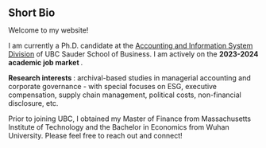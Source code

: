 
<h2 id="bio" style="margin: 2px 0px 0px;">  
<br> Short Bio   </h2>

Welcome to my website! 

I am currently a Ph.D. candidate at the <a href="https://www.sauder.ubc.ca/thought-leadership/divisions/accounting-information-systems">Accounting and Information System Division</a> of UBC Sauder School of Business. I am actively on the <strong >2023-2024 academic job market </strong>.  
 
<strong>Research interests </strong>: archival-based studies in managerial accounting and corporate governance - with special focuses on ESG, executive compensation, supply chain management, political costs, non-financial disclosure, etc. 

Prior to joining UBC, I obtained my Master of Finance from Massachusetts Institute of Technology and the Bachelor in Economics from Wuhan University. Please feel free to reach out and connect!
